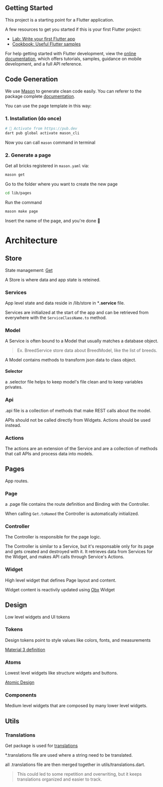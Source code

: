 ## Getting Started

This project is a starting point for a Flutter application.

A few resources to get you started if this is your first Flutter project:

- [Lab: Write your first Flutter app](https://docs.flutter.dev/get-started/codelab)
- [Cookbook: Useful Flutter samples](https://docs.flutter.dev/cookbook)

For help getting started with Flutter development, view the
[online documentation](https://docs.flutter.dev/), which offers tutorials,
samples, guidance on mobile development, and a full API reference.

## Code Generation

We use [Mason](https://pub.dev/packages/mason_cli "Mason") to generate clean code easily. You can referer to the package complete [documentation](https://docs.brickhub.dev/).

You can use the page template in this way:

### 1. Installation (do once)

```sh
# 🎯 Activate from https://pub.dev
dart pub global activate mason_cli
```

Now you can call `mason` command in terminal

### 2. Generate a page

Get all bricks registered in `mason.yaml` via:

```sh
mason get
```

Go to the folder where you want to create the new page

```sh
cd lib/pages
```

Run the command

```sh
mason make page
```

Insert the name of the page, and you're done 🎉

# Architecture

## Store

State management: [Get](https://pub.dev/packages/get)

A Store is where data and app state is reteined.

### Services

App level state and data reside in /lib/store in ***.service** file.

Services are initialized at the start of the app and can be retrieved from everywhere with the `ServiceClassName.to` method.

### Model

A Service is often bound to a Model that usually matches a database object.

> Ex. BreedService store data about BreedModel, like the list of breeds.

A Model contains methods to transform json data to class object.

#### Selector

a .selector file helps to keep model's file clean and to keep variables privates.

### Api

.api file is a collection of methods that make REST calls about the model.

APIs should not be called directly from Widgets. Actions should be used instead.

### Actions

The actions are an extension of the Service and are a collection of methods that call APIs and process data into models.

## Pages

App routes.

### Page

a .page file contains the route definition and Binding with the Controller.

When calling `Get.toNamed` the Controller is automatically initialized.

### Controller

The Controller is responsible for the page logic.

The Controller is similar to a Service, but it's responsable only for its page and gets created and destroyed with it. It retrieves data from Services for the Widget, and makes API calls through Service's Actions.

### Widget

High level widget that defines Page layout and content.

Widget content is reactivily updated using [Obx](https://pub.dev/packages/get#counter-app-with-getx) Widget

## Design

Low level widgets and UI tokens

### Tokens

Design tokens point to style values like colors, fonts, and measurements

[Material 3 definition](https://m3.material.io/foundations/design-tokens/overview#0aa7c44c-d528-4217-9aed-80d978815723)

### Atoms

Lowest level widgets like structure widgets and buttons.

[Atomic Design](https://atomicdesign.bradfrost.com/chapter-2/)

### Components

Medium level widgets that are composed by many lower level widgets.

## Utils

### Translations

Get package is used for [translations](https://atomicdesign.bradfrost.com/chapter-2/)

*.translations file are used where a string need to be translated.

all .translations file are then merged together in utils/translations.dart.

> This could led to some repetition and overwriting, but it keeps translations organized and easier to track.
